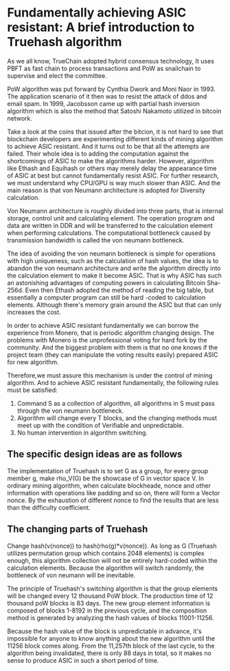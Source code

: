 # Fundamentally achieving ASIC resistant: A brief introduction to Truehash algorithm

As we all know, TrueChain adopted hybrid consensus technology, It uses PBFT as fast chain to process transactions and PoW as snailchain to supervise and elect the committee.

PoW algorithm was put forward by Cynthia Dwork and Moni Naor in 1993. The application scenario of it then was to resist the attack of ddos and email spam. In 1999, Jacobsson came up with partial hash inversion algorithm which is also the method that Satoshi Nakamoto utilized in bitcoin network.

Take a look at the coins that issued after the bitcion, it is not hard to see that blockchain developers are experimenting different kinds of mining algorithm to achieve ASIC resistant. And it turns out to be that all the attempts are failed. Their whole idea is to adding the computation against the shortcomings of ASIC to make the algorithms harder. However, algorithm like Ethash and Equihash or others may merely delay the appearance time of ASIC at best but cannot fundamentally resist ASIC. For further research, we must understand why CPU/GPU is way much slower than ASIC. And the main reason is that von Neumann architecture is adopted for Diversity calculation.

Von Neumann architecture is roughly divided into three parts, that is internal storage, control unit and calculating element. The operation program and data are written in DDR and will be transferred to the calculation element when performing calculations. The computational bottleneck caused by transmission bandwidth is called the von neumann bottleneck.

The idea of avoiding the von neumann bottleneck is simple for operations with high uniqueness, such as the calculation of hash values, the idea is to abandon the von neumann architecture and write the algorithm directly into the calculation element to make it become ASIC. That is why ASIC has such an astonishing advantages of computing powers in calculating Bitcoin Sha-256d. Even then Ethash adopted the method of reading the big table, but essentially a computer program can still be hard -coded to calculation elements. Although there's memory grain around the ASIC but that can only increases the cost.

In order to achieve ASIC resistant fundamentally we can borrow the experience from Monero, that is periodic algorithm changing design. The problems with Monero is the unprofessional voting for hard fork by the community. And the biggest problem with them is that no one knows if the project team (they can manipulate the voting results easily) prepared ASIC for new algorithm.

Therefore,we must assure this mechanism is under the control of mining algorithm. And to achieve ASIC resistant fundamentally, the following rules must be satisfied:

1. Command S as a collection of algorithm, all algorithms in S must pass through the von neumann bottleneck.
2. Algorithm will change every T blocks, and the changing methods must meet up with the condition of Verifiable and unpredictable.
3. No human intervention in algorithm switching.

## The specific design ideas are as follows
The implementation of Truehash is to set G as a group, for every group member g, make rho_V(G) be the showcase of G in vector space V. In ordinary mining algorithm, when calculate blockheade, nonce and other information with operations like padding and so on, there will form a Vector nonce. By the exhaustion of different nonce to find the results that are less than the difficulty coefficient.

## The changing parts of Truehash
Change hash(v(nonce)) to hash(rho(g)*v(nonce)). As long as G (Truehash utilizes permutation group which contains 2048 elements) is complex enough, this algorithm collection will not be entirely hard-coded within the calculation elements. Because the algorithm will switch randomly, the bottleneck of von neumann will be inevitable.

The principle of Truehash's switching algorithm is that the group elements will be changed every 12 thousand PoW block. The production time of 12 thousand poW blocks is 83 days. The new group element information is composed of blocks 1-8192 in the previous cycle, and the composition method is generated by analyzing the hash values of blocks 11001-11256.

Because the hash value of the block is unpredictable in advance, it's impossible for anyone to know anything about the new algorithm until the 11256 block comes along. From the 11,257th block of the last cycle, to the algorithm being invalidated, there is only 88 days in total, so it makes no sense to produce ASIC in such a short period of time.
